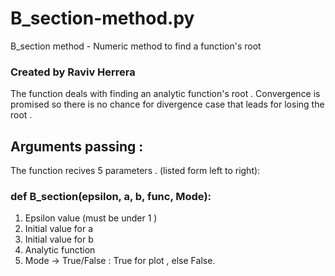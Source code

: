 # B_section-method.py
B_section method - Numeric method to find a function's root 

### Created by Raviv Herrera 

The function deals with finding an analytic function's root .
Convergence is promised so there is no chance for divergence case that leads for losing the root . 

## Arguments passing :
The function recives 5 parameters . (listed form left to right):

### def B_section(epsilon, a, b, func, Mode):

1) Epsilon value (must be under 1 ) 
2) Initial value for a
3) Initial value for b
4) Analytic function 
5) Mode -> True/False : True for plot , else False. 
